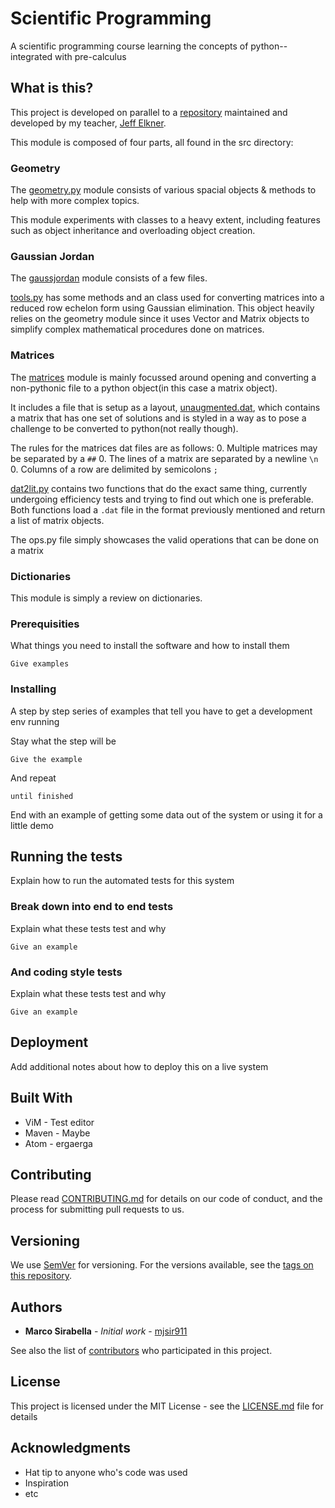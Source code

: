 # Scientific Programming

A scientific programming course learning the concepts of python--
integrated with pre-calculus 

## What is this?

This project is developed on parallel to a 
[repository](https://github.com/jelkner/ScientificProgramming) maintained and
developed by my teacher, [Jeff Elkner](https://github.com/jelkner).

This module is composed of four parts, all found in the src directory:

### Geometry
The [geometry.py](Scientific-Programming/tree/stable/src/geometry.py) module
consists of various spacial objects & methods to help with more complex topics.

This module experiments with classes to a heavy extent, including features such
as object inheritance and overloading object creation.

### Gaussian Jordan
The [gaussjordan](Scientific-Programming/tree/stable/src/gaussjordan) module
consists of a few files.

[tools.py](Scientific-Programming/tree/stable/src/gaussjordan/tools.py) has
some methods and an class used for converting matrices into a reduced row
echelon form using Gaussian elimination. This object heavily relies on
the geometry module since it uses Vector and Matrix objects to
simplify complex mathematical procedures done on matrices.

### Matrices
The [matrices](Scientific-Programming/tree/stable/src/matrices) module
is mainly focussed around opening and converting a non-pythonic file
to a python object(in this case a matrix object).

It includes a file that is setup as a layout, [unaugmented.dat](
Scientific-Programming/tree/stable/src/matrices/unaugmented.dat
), which contains a matrix that has one set of solutions and is styled in a way
as to pose a challenge to be converted to python(not really though).

The rules for the matrices dat files are as follows:
0. Multiple matrices may be separated by a `##`
0. The lines of a matrix are separated by a newline `\n`
0. Columns of a row are delimited by semicolons `;`

[dat2lit.py](Scientific-Programming/tree/stable/src/matrices/unaugmented.dat)
contains two functions that do the exact same thing, currently undergoing
efficiency tests and trying to find out which one is preferable. Both
functions load a `.dat` file in the format previously mentioned and return a
list of matrix objects.

The ops.py file simply showcases the valid operations that can be done on a
matrix

### Dictionaries
This module is simply a review on dictionaries.

### Prerequisities

What things you need to install the software and how to install them

```
Give examples
```

### Installing

A step by step series of examples that tell you have to get a development env running

Stay what the step will be

```
Give the example
```

And repeat

```
until finished
```

End with an example of getting some data out of the system or using it for a little demo

## Running the tests

Explain how to run the automated tests for this system

### Break down into end to end tests

Explain what these tests test and why

```
Give an example
```

### And coding style tests

Explain what these tests test and why

```
Give an example
```

## Deployment

Add additional notes about how to deploy this on a live system

## Built With

* ViM - Test editor
* Maven - Maybe
* Atom - ergaerga

## Contributing

Please read [CONTRIBUTING.md](CONTRIBUTING.md) for details on our code of conduct, and the process for submitting pull requests to us.

## Versioning

We use [SemVer](http://semver.org/) for versioning. For the versions available, see the [tags on this repository](https://github.com/your/project/tags). 

## Authors

* **Marco Sirabella** - *Initial work* - [mjsir911](https://github.com/mjsir911)

See also the list of [contributors](https://github.com/mjsir911/project/docs/contributors) who participated in this project.

## License

This project is licensed under the MIT License - see the [LICENSE.md](LICENSE.md) file for details

## Acknowledgments

* Hat tip to anyone who's code was used
* Inspiration
* etc

